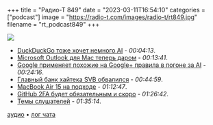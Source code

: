+++
title = "Радио-Т 849"
date = "2023-03-11T16:54:10"
categories = ["podcast"]
image = "https://radio-t.com/images/radio-t/rt849.jpg"
filename = "rt_podcast849"
+++

![](https://radio-t.com/images/radio-t/rt849.jpg)

- [DuckDuckGo тоже хочет немного AI](https://spreadprivacy.com/duckassist-launch/) - *00:04:13*.
- [Microsoft Outlook для Mac теперь даром](https://www.theverge.com/2023/3/6/23626922/microsoft-outlook-mac-free-app) - *00:13:41*.
- [Google применяет похожие на Google+ правила в погоне за AI](https://arstechnica.com/gadgets/2023/03/google-dusts-off-the-failed-google-playbook-to-fight-chatgpt/) - *00:24:16*.
- [Главный банк хайтека SVB обвалился](https://www.cnbc.com/2023/03/10/silicon-valley-bank-collapse-how-it-happened.html) - *00:44:59*.
- [MacBook Air 15 на подходе](https://www.tomsguide.com/news/macbook-air-15-inch-everything-we-know-so-far) - *01:12:47*.
- [GitHub 2FA будет обязательным и скоро](https://github.blog/2023-03-09-raising-the-bar-for-software-security-github-2fa-begins-march-13/) - *01:26:42*.
- [Темы слушателей](https://radio-t.com/p/2023/03/07/prep-849/) - *01:35:14*.

[аудио](https://cdn.radio-t.com/rt_podcast849.mp3) • [лог чата](https://chat.radio-t.com/logs/radio-t-849.html)
<audio src="https://cdn.radio-t.com/rt_podcast849.mp3" preload="none"></audio>
